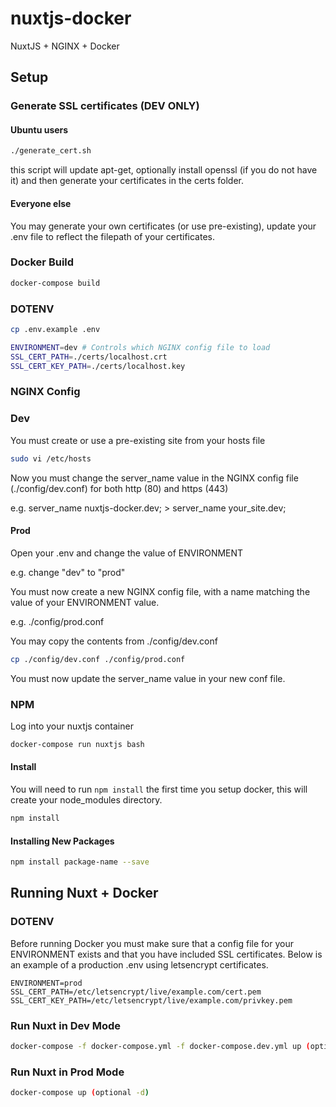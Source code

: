 # nuxtjs-docker
NuxtJS + NGINX + Docker

## Setup

### Generate SSL certificates (DEV ONLY)

#### Ubuntu users
``` bash
./generate_cert.sh
```

this script will update apt-get, optionally install openssl (if you do not have it) and then generate your certificates in the certs folder.

#### Everyone else
You may generate your own certificates (or use pre-existing), update your .env file to reflect the filepath of your certificates.

### Docker Build
``` bash
docker-compose build
```

### DOTENV
``` bash
cp .env.example .env
```

``` bash
ENVIRONMENT=dev # Controls which NGINX config file to load
SSL_CERT_PATH=./certs/localhost.crt
SSL_CERT_KEY_PATH=./certs/localhost.key
```

### NGINX Config

### Dev
You must create or use a pre-existing site from your hosts file

``` bash
sudo vi /etc/hosts
```

Now you must change the server_name value in the NGINX config file (./config/dev.conf) for both http (80) and https (443)

e.g. server_name nuxtjs-docker.dev; > server_name your_site.dev;

#### Prod
Open your .env and change the value of ENVIRONMENT

e.g. change "dev" to "prod"

You must now create a new NGINX config file, with a name matching the value of your ENVIRONMENT value.

e.g. ./config/prod.conf

You may copy the contents from ./config/dev.conf

``` bash
cp ./config/dev.conf ./config/prod.conf
```

You must now update the server_name value in your new conf file.

### NPM

Log into your nuxtjs container

``` bash
docker-compose run nuxtjs bash
```

#### Install
You will need to run `npm install` the first time you setup docker, this will create your node_modules directory.

``` bash
npm install
```

#### Installing New Packages

``` bash
npm install package-name --save
```

## Running Nuxt + Docker

### DOTENV
Before running Docker you must make sure that a config file for your ENVIRONMENT exists and that you have included SSL certificates. Below is an example of a production .env using letsencrypt certificates.

```
ENVIRONMENT=prod
SSL_CERT_PATH=/etc/letsencrypt/live/example.com/cert.pem
SSL_CERT_KEY_PATH=/etc/letsencrypt/live/example.com/privkey.pem
```

### Run Nuxt in Dev Mode
``` bash
docker-compose -f docker-compose.yml -f docker-compose.dev.yml up (optional -d)
```

### Run Nuxt in Prod Mode
``` bash
docker-compose up (optional -d)
```

